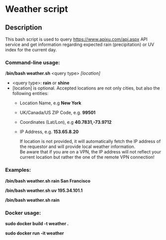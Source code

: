 # Weather script

## Description

This bash script is used to query https://www.apixu.com/api.aspx API service and get information regarding expected rain (precipitation) or UV index for the current day.

### Command-line usage:

/**bin/bash weather.sh** \<query type\> *[location]*

* \<query type\>: **rain** or **shine**
* \[location\] is optional. Accepted locations are not only cities, but also the following entities:
	* Location Name, e.g **New York**
	* UK/Canada/US ZIP Code, e.g. **99501**
	* Coordinates (Lat/Lon), e.g **40.7831,-73.9712**
	* IP Address, e.g. **153.65.8.20**
		
		If location is not provided, it will automatically fetch the IP address of the requestor and will provide local weather information. 	
		Be aware that if you are on a VPN, the IP address will not reflect your current location but rather the one of the remote VPN connection!

### Examples:

**/bin/bash weather.sh rain San Francisco**

**/bin/bash weather.sh uv 195.34.101.1**

**/bin/bash weather.sh rain**

### Docker usage:

**sudo docker build -t weather .**

**sudo docker run -it weather**
